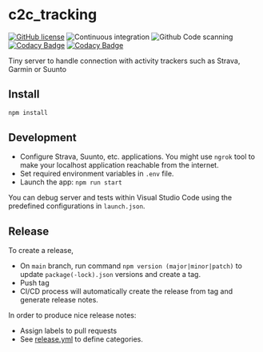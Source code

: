 # c2c_tracking

[![GitHub license](https://img.shields.io/github/license/c2corg/c2c_tracking.svg)](https://github.com/c2corg/c2c_tracking/blob/main/LICENSE) ![Continuous integration](https://github.com/c2corg/c2c_tracking/workflows/Continuous%20Integration/badge.svg?branch=main) ![Github Code scanning](https://github.com/c2corg/c2c_tracking/workflows/CodeQL/badge.svg?branch=main) [![Codacy Badge](https://app.codacy.com/project/badge/Grade/7d16c363ea1d445293e216e58e884194)](https://www.codacy.com/gh/c2corg/c2c_tracking/dashboard?utm_source=github.com&utm_medium=referral&utm_content=c2corg/c2c_tracking&utm_campaign=Badge_Grade) [![Codacy Badge](https://app.codacy.com/project/badge/Coverage/7d16c363ea1d445293e216e58e884194)](https://www.codacy.com/gh/c2corg/c2c_tracking/dashboard?utm_source=github.com&utm_medium=referral&utm_content=c2corg/c2c_tracking&utm_campaign=Badge_Coverage)

Tiny server to handle connection with activity trackers such as Strava, Garmin or Suunto

## Install

```sh
npm install
```

## Development

- Configure Strava, Suunto, etc. applications. You might use `ngrok` tool to make your localhost application reachable from the internet.
- Set required environment variables in `.env` file.
- Launch the app: `npm run start`

You can debug server and tests within Visual Studio Code using the predefined configurations in `launch.json`.

## Release

To create a release,

- On `main` branch, run command `npm version (major|minor|patch)` to update `package(-lock).json` versions and create a tag.
- Push tag
- CI/CD process will automatically create the release from tag and generate release notes.

In order to produce nice release notes:

- Assign labels to pull requests
- See [release.yml](https://github.com/c2corg/c2c_tracking/blob/main/.github/release.yml) to define categories.
